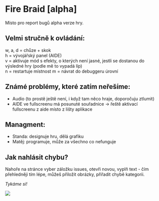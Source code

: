 # Fire Braid [alpha]
Místo pro report bugů alpha verze hry.

## Velmi stručně k ovládání:
w, a, d = chůze + skok  
h = vývojářský panel (AIDE)  
v = aktivuje mód s efekty, o kterých není jasné, jestli se dostanou do výsledné hry (podle mě to vypadá líp)  
n = restartuje místnost
m = návrat do debuggeru úrovní

## Známé problémy, které zatím neřešíme:
- Audio (to prostě ještě není, i když tam něco hraje, doporočuju ztlumit)
- AIDE ve fullscreenu má posunuté souřadnice -> řeště aktivací fullscreenu z aide místo z lišty aplikace

## Managment:
- Standa: designuje hru, dělá grafiku
- Matěj: programuje, může za všechno co nefunguje

## Jak nahlásit chybu?

Nahoře na stránce vyber záložku issues, otevři novou, vyplň text - čím přehledněji tím lépe, můžeš přiložit obrázky, přiřadit chybě kategorii. 

_Tykáme si!_ 

<img src="https://s31.postimg.cc/ke7hvlqq3/Fire_Braid_Title_Show.png">
